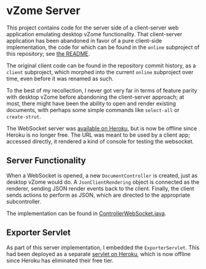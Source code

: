 # vZome Server

This project contains code for the server side of a client-server web application emulating desktop vZome functionality.
That client-server application has been abandoned in favor of a pure client-side implementation,
the code for which can be found in the `online` subproject of this repository;
see [the README](/online/README.md).

The original client code can be found in the repository commit history, as a `client` subproject,
which morphed into the current `online` subproject over time, even before it was renamed as such.

To the best of my recollection, I never got very far in terms of feature parity with desktop vZome
before abandoning the client-server approach; at most, there might have been the ability to open
and render existing documents, with perhaps some simple commands like `select-all` or `create-strut`.

The WebSocket server was [available on Heroku](https://vzome-websocket.herokuapp.com/), but is now
be offline since Heroku is no longer free.  The URL was meant to be used by a client app; accessed directly,
it rendered a kind of console for testing the websocket.

## Server Functionality

When a WebSocket is opened, a new `DocumentController` is created, just as desktop vZome would do.
A `JsonClientRendering` object is connected as the renderer, sending JSON render events back to the client.
Finally, the client sends actions to perform as JSON, which are directed to the appropriate subcontroller.

The implementation can be found in [ControllerWebSocket.java](./src/main/java/com/vzome/server/ControllerWebSocket.java).

## Exporter Servlet

As part of this server implementation, I embedded the `ExporterServlet`.  This had been deployed as a
separate [servlet on Heroku](https://vzome-converter.herokuapp.com/), which is now offline since Heroku
has eliminated their free tier.
